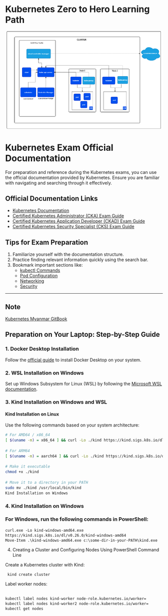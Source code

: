# Kubernetes Zero to Hero Learning Path

![Diagram](kubernetes-architecture.PNG)

# Kubernetes Exam Official Documentation

For preparation and reference during the Kubernetes exams, you can use the official documentation provided by Kubernetes. Ensure you are familiar with navigating and searching through it effectively.

## Official Documentation Links

- [Kubernetes Documentation](https://kubernetes.io/docs/)
- [Certified Kubernetes Administrator (CKA) Exam Guide](https://training.linuxfoundation.org/certification/certified-kubernetes-administrator-cka/)
- [Certified Kubernetes Application Developer (CKAD) Exam Guide](https://training.linuxfoundation.org/certification/certified-kubernetes-application-developer-ckad/)
- [Certified Kubernetes Security Specialist (CKS) Exam Guide](https://training.linuxfoundation.org/certification/certified-kubernetes-security-specialist/)

## Tips for Exam Preparation
1. Familiarize yourself with the documentation structure.
2. Practice finding relevant information quickly using the search bar.
3. Bookmark important sections like:
   - [kubectl Commands](https://kubernetes.io/docs/reference/generated/kubectl/kubectl-commands/)
   - [Pod Configuration](https://kubernetes.io/docs/tasks/configure-pod-container/)
   - [Networking](https://kubernetes.io/docs/concepts/cluster-administration/networking/)
   - [Security](https://kubernetes.io/docs/concepts/security/overview/)

---

## Note
[Kubernetes Myanmar GitBook](https://myanmar-kubernetes.gitbook.io/kubernetes-myanmar)



## Preparation on Your Laptop: Step-by-Step Guide

### 1. Docker Desktop Installation
Follow the [official guide](https://www.docker.com/products/docker-desktop/) to install Docker Desktop on your system.

### 2. WSL Installation on Windows
Set up Windows Subsystem for Linux (WSL) by following the [Microsoft WSL documentation](https://learn.microsoft.com/en-us/windows/wsl/install).

### 3. Kind Installation on Windows and WSL
#### Kind Installation on Linux
Use the following commands based on your system architecture:

```bash
# For AMD64 / x86_64
[ $(uname -m) = x86_64 ] && curl -Lo ./kind https://kind.sigs.k8s.io/dl/v0.26.0/kind-linux-amd64

# For ARM64
[ $(uname -m) = aarch64 ] && curl -Lo ./kind https://kind.sigs.k8s.io/dl/v0.26.0/kind-linux-arm64

# Make it executable
chmod +x ./kind

# Move it to a directory in your PATH
sudo mv ./kind /usr/local/bin/kind
Kind Installation on Windows
```

### 4. Kind Installation on Windows

### For Windows, run the following commands in PowerShell:

```
curl.exe -Lo kind-windows-amd64.exe https://kind.sigs.k8s.io/dl/v0.26.0/kind-windows-amd64
Move-Item .\kind-windows-amd64.exe c:\some-dir-in-your-PATH\kind.exe
```
4. Creating a Cluster and Configuring Nodes
Using PowerShell Command Line

 Create a Kubernetes cluster with Kind:
 ```
  kind create cluster
```
Label worker nodes:
 ```

kubectl label nodes kind-worker node-role.kubernetes.io/worker=
kubectl label nodes kind-worker2 node-role.kubernetes.io/worker=
kubectl get nodes
```





